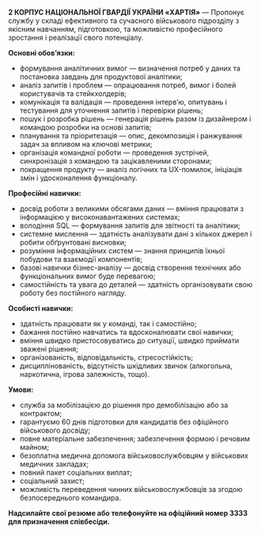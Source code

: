 **2 КОРПУС НАЦІОНАЛЬНОЇ ГВАРДІЇ УКРАЇНИ «ХАРТІЯ»** — Пропонує службу у складі
ефективного та сучасного військового підрозділу з якісним навчанням,
підготовкою, та можливістю професійного зростання і реалізації свого
потенціалу.

**Основні обов’язки:**

  * формування аналітичних вимог — визначення потреб у даних та постановка завдань для продуктової аналітики;
  * аналіз запитів і проблем — опрацювання потреб, вимог і болей користувачів та стейкхолдерів;
  * комунікація та валідація — проведення інтерв’ю, опитувань і тестування для уточнення запитів і перевірки рішень;
  * пошук і розробка рішень — генерація рішень разом із дизайнером і командою розробки на основі запитів;
  * планування та пріоритезація — опис, декомпозиція і ранжування задач за впливом на ключові метрики;
  * організація командної роботи — проведення зустрічей, синхронізація з командою та зацікавленими сторонами;
  * покращення продукту — аналіз логічних та UX-помилок, ініціація змін і удосконалення функціоналу.

**Професійні навички:**

  * досвід роботи з великими обсягами даних — вміння працювати з інформацією у високонавантажених системах;
  * володіння SQL — формування запитів для звітності та аналітики;
  * системне мислення — здатність аналізувати дані з кількох джерел і робити обґрунтовані висновки;
  * розуміння інформаційних систем — знання принципів їхньої побудови та взаємодії компонентів;
  * базові навички бізнес-аналізу — досвід створення технічних або функціональних вимог буде перевагою;
  * самостійність та увага до деталей — здатність організовувати свою роботу без постійного нагляду.

**Особисті навички:**

  * здатність працювати як у команді, так і самостійно;
  * бажання постійно навчатись та вдосконалювати свої навички;
  * вміння швидко пристосовуватись до ситуації, швидко приймати зважені рішення;
  * організованість, відповідальність, стресостійкість;
  * дисциплінованість, відсутність шкідливих звичок (алкогольна, наркотична, ігрова залежність, тощо).

**Умови:**

  * служба за мобілізацією до рішення про демобілізацію або за контрактом;
  * гарантуємо 60 днів підготовки для кандидатів без офіційного військового досвіду;
  * повне матеріальне забезпечення; забезпечення формою і речовим майном;
  * безоплатна медична допомога військовослужбовцям у військових медичних закладах;
  * повний пакет соціальних виплат;
  * соціальний захист;
  * можливість переведення чинних військовослужбовців за згодою безпосереднього командира.

**Надсилайте свої резюме або телефонуйте на офіційний номер 3333 для
призначення співбесіди.**